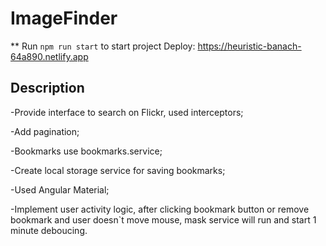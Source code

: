 # ImageFinder
** Run `npm run start` to start project
Deploy: https://heuristic-banach-64a890.netlify.app

## Description
-Provide interface to search on Flickr, used interceptors;

-Add pagination;

-Bookmarks use bookmarks.service;

-Create local storage service for saving bookmarks;

-Used Angular Material;

-Implement user activity logic, after clicking  bookmark button or remove bookmark
 and user doesn`t move mouse, mask service will run and start 1 minute deboucing. 


